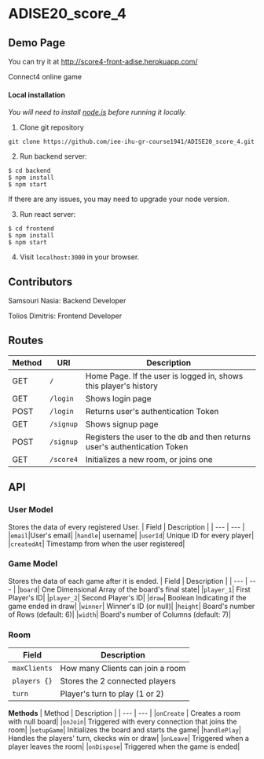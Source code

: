 # ADISE20_score_4


## Demo Page 
You can try it at http://score4-front-adise.herokuapp.com/

Connect4 online game

#### Local installation
*You will need to install [node.js](https://nodejs.org/en/download/) before running it locally.*

1. Clone git repository
```
git clone https://github.com/iee-ihu-gr-course1941/ADISE20_score_4.git
```

2. Run backend server:
```
$ cd backend
$ npm install
$ npm start
```
If there are any issues, you may need to upgrade your node version.

3. Run react server:
```
$ cd frontend
$ npm install
$ npm start
```
4. Visit `localhost:3000` in your browser.

## Contributors

Samsouri Nasia: Backend Developer

Tolios Dimitris: Frontend Developer 

## Routes
| Method | URI | Description|
| --- | --- | --- |
| GET | `/` | Home Page. If the user is logged in, shows this player's history|
| GET | `/login`| Shows login page|
| POST | `/login`| Returns user's authentication Token|
| GET | `/signup`| Shows signup page|
| POST | `/signup`| Registers the user to the db and then returns user's authentication Token|
| GET | `/score4`| Initializes a new room, or joins one|



## API

### User Model
Stores the data of every registered User.
| Field | Description |
| --- | --- |
|`email`|User's email|
|`handle`| username|
|`userId`| Unique ID for every player|
|`createdAt`| Timestamp from when the user registered|

### Game Model
Stores the data of each game after it is ended.
| Field | Description |
| --- | --- |
|`board`| One Dimensional Array of the board's final state|
|`player_1`| First Player's ID|
|`player_2`| Second Player's ID|
|`draw`| Boolean Indicating if the game ended in draw|
|`winner`| Winner's ID (or null)|
|`height`| Board's number of Rows (default: 6)|
|`width`| Board's number of Columns (default: 7)|

### Room
| Field | Description |
| --- | --- |
|`maxClients` | How many Clients can join a room |
|`players {}` | Stores the 2 connected players |
|`turn`   |     Player's turn to play (1 or 2)|

**Methods**
| Method | Description |
| --- | --- |
|`onCreate` | Creates a room with null board|
|`onJoin`| Triggered with every connection that joins the room|
|`setupGame`| Initializes the board and starts the game|
|`handlePlay`| Handles the players' turn, ckecks win or draw|
|`onLeave`| Triggered when a player leaves the room|
|`onDispose`| Triggered when the game is ended|
